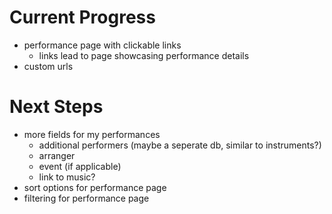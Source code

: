# Current Progress
- performance page with clickable links
    - links lead to page showcasing performance details
- custom urls

# Next Steps
- more fields for my performances
    - additional performers (maybe a seperate db, similar to instruments?)
    - arranger
    - event (if applicable)
    - link to music?
- sort options for performance page
- filtering for performance page